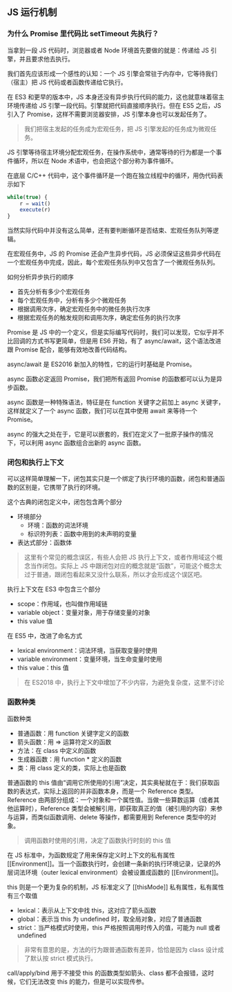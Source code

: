 ## JS 运行机制

### 为什么 Promise 里代码比 setTimeout 先执行？
当拿到一段 JS 代码时，浏览器或者 Node 环境首先要做的就是：传递给 JS 引擎，并且要求他去执行。

我们首先应该形成一个感性的认知：一个 JS 引擎会常驻于内存中，它等待我们（宿主）把 JS 代码或者函数传递给它执行。

在 ES3 和更早的版本中，JS 本身还没有异步执行代码的能力，这也就意味着宿主环境传递给 JS 引擎一段代码。引擎就把代码直接顺序执行。但在 ES5 之后，JS 引入了 Promise，这样不需要浏览器安排，JS 引擎本身也可以发起任务了。

> 我们把宿主发起的任务成为宏观任务，把 JS 引擎发起的任务成为微观任务。

JS 引擎等待宿主环境分配宏观任务，在操作系统中，通常等待的行为都是一个事件循环，所以在 Node 术语中，也会把这个部分称为事件循环。

在底层 C/C++ 代码中，这个事件循环是一个跑在独立线程中的循环，用伪代码表示如下
```js
while(true) {
    r = wait()
    execute(r)
}
```

当然实际代码中并没有这么简单，还有要判断循环是否结束、宏观任务队列等逻辑。

在宏观任务中，JS 的 Promise 还会产生异步代码，JS 必须保证这些异步代码在一个宏观任务中完成，因此，每个宏观任务队列中又包含了一个微观任务队列。

如何分析异步执行的顺序
* 首先分析有多少个宏观任务
* 每个宏观任务中，分析有多少个微观任务
* 根据调用次序，确定宏观任务中的微任务执行次序
* 根据宏观任务的触发规则和调用次序，确定宏任务的执行次序

Promise 是 JS 中的一个定义，但是实际编写代码时，我们可以发现，它似乎并不比回调的方式书写更简单，但是用 ES6 开始，有了 async/await，这个语法改进跟 Promise 配合，能够有效地改善代码结构。

async/await 是 ES2016 新加入的特性，它的运行时基础是 Promise。

async 函数必定返回 Promise，我们把所有返回 Promise 的函数都可以认为是异步函数。

async 函数是一种特殊语法，特征是在 function 关键字之前加上 async 关键字，这样就定义了一个 async 函数，我们可以在其中使用 await 来等待一个 Promise。

async 的强大之处在于，它是可以嵌套的，我们在定义了一批原子操作的情况下，可以利用 async 函数组合出新的 async 函数。

### 闭包和执行上下文
可以这样简单理解一下，闭包其实只是一个绑定了执行环境的函数，闭包和普通函数的区别是，它携带了执行的环境。

这个古典的闭包定义中，闭包包含两个部分
* 环境部分
  * 环境：函数的词法环境
  * 标识符列表：函数中用到的未声明的变量
* 表达式部分：函数体

> 这里有个常见的概念误区，有些人会把 JS 执行上下文，或者作用域这个概念当作闭包。实际上 JS 中跟闭包对应的概念就是“函数”，可能这个概念太过于普通，跟闭包看起来又没什么联系，所以才会形成这个误区吧。

执行上下文在 ES3 中包含三个部分
* scope：作用域，也叫做作用域链
* variable object：变量对象，用于存储变量的对象
* this value 值

在 ES5 中，改进了命名方式
* lexical environment：词法环境，当获取变量时使用
* variable environment：变量环境，当生命变量时使用
* this value：this 值

> 在 ES2018 中，执行上下文中增加了不少内容，为避免复杂度，这里不讨论

### 函数种类
函数种类
* 普通函数：用 function 关键字定义的函数
* 箭头函数：用 => 运算符定义的函数
* 方法：在 class 中定义的函数
* 生成器函数：用 function * 定义的函数
* 类：用 class 定义的类，实际上也是函数

普通函数的 this 值由“调用它所使用的引用”决定，其实奥秘就在于：我们获取函数的表达式，实际上返回的并非函数本身，而是一个 Reference 类型。Reference 由两部分组成：一个对象和一个属性值。当做一些算数运算（或者其他运算时），Reference 类型会被解引用，即获取真正的值（被引用的内容）来参与运算，而类似函数调用、delete 等操作，都需要用到 Reference 类型中的对象。

> 调用函数时使用的引用，决定了函数执行时刻的 this 值

在 JS 标准中，为函数规定了用来保存定义时上下文的私有属性 [[Environment]]。当一个函数执行时，会创建一条新的执行环境记录，记录的外层词法环境（outer lexical environment）会被设置成函数的 [[Environment]]。

this 则是一个更为复杂的机制，JS 标准定义了 [[thisMode]] 私有属性，私有属性有三个取值
* lexical：表示从上下文中找 this，这对应了箭头函数
* global：表示当 this 为 undefined 时，取全局对象，对应了普通函数
* strict：当严格模式时使用，this 严格按照调用时传入的值，可能为 null 或者 undefined

> 非常有意思的是，方法的行为跟普通函数有差异，恰恰是因为 class 设计成了默认按 strict 模式执行。

call/apply/bind 用于不接受 this 的函数类型如箭头、class 都不会报错，这时候，它们无法改变 this 的能力，但是可以实现传参。